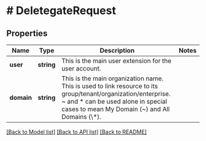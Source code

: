# # DeletegateRequest

## Properties

Name | Type | Description | Notes
------------ | ------------- | ------------- | -------------
**user** | **string** | This is the main user extension for the user account. |
**domain** | **string** | This is the main organization name. This is used to link resource to its group/tenant/organization/enterprise. ~ and * can be used alone in special cases to mean My Domain (~) and All Domains (\\*). |

[[Back to Model list]](../../README.md#models) [[Back to API list]](../../README.md#endpoints) [[Back to README]](../../README.md)
